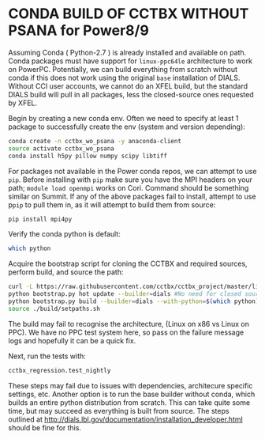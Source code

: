 # CONDA BUILD OF CCTBX WITHOUT PSANA for Power8/9

Assuming Conda ( Python-2.7 ) is already installed and available on path.
Conda packages must have support for `linux-ppc64le` architecture to work on PowerPC.
Potentially, we can build everything from scratch without conda if this does not work
using the original `base` installation of DIALS. Without CCI user accounts, we cannot
do an XFEL build, but the standard DIALS build will pull in all packages, less the 
closed-source ones requested by XFEL.

Begin by creating a new conda env. Often we need to specify at least 1 package to successfully 
create the env (system and version depending): 

```bash 
conda create -n cctbx_wo_psana -y anaconda-client
source activate cctbx_wo_psana
conda install h5py pillow numpy scipy libtiff
```

For packages not available in the Power conda repos, we can attempt to use `pip`. Before installing with `pip` 
make sure you have the MPI headers on your path; `module load openmpi` works on Cori. Command should be 
something similar on Summit. If any of the above packages fail to install, attempt to use p`pip` to pull them 
in, as it will attempt to build them from source:

```bash
pip install mpi4py 
```

Verify the conda python is default:
```bash
which python
```

Acquire the bootstrap script for cloning the CCTBX and required sources, perform build, and source the path:
```bash
curl -L https://raw.githubusercontent.com/cctbx/cctbx_project/master/libtbx/auto_build/bootstrap.py -o bootstrap.py
python bootstrap.py hot update --builder=dials #No need for closed source packages, so using DIALS is fine
python bootstrap.py build --builder=dials --with-python=$(which python) --nproc=<cores available>
source ./build/setpaths.sh
```

The build may fail to recognise the architecture, (Linux on x86 vs Linux on PPC). We have no PPC test system here, so pass 
on the failure message logs and hopefully it can be a quick fix.

Next, run the tests with:
```bash
cctbx_regression.test_nightly
```
These steps may fail due to issues with dependencies, architecure specific settings, etc.
Another option is to run the base builder without conda, which builds an entire python distribution 
from scratch. This can take quite some time, but may succeed as everything is built from source. The steps outlined at 
http://dials.lbl.gov/documentation/installation_developer.html should be fine for this.
